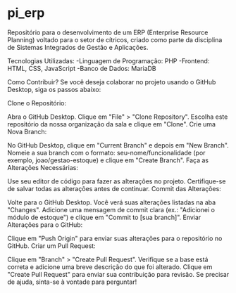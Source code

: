 # pi_erp
 Repositório para o desenvolvimento de um ERP (Enterprise Resource Planning) voltado para o setor de cítricos, criado como parte da disciplina de Sistemas Integrados de Gestão e Aplicações.

 
Tecnologias Utilizadas:
-Linguagem de Programação: PHP
-Frontend: HTML, CSS, JavaScript
-Banco de Dados: MariaDB


Como Contribuir?
Se você deseja colaborar no projeto usando o GitHub Desktop, siga os passos abaixo:

Clone o Repositório:

Abra o GitHub Desktop.
Clique em "File" > "Clone Repository".
Escolha este repositório da nossa organização da sala e clique em "Clone".
Crie uma Nova Branch:

No GitHub Desktop, clique em "Current Branch" e depois em "New Branch".
Nomeie a sua branch com o formato: seu-nome/funcionalidade (por exemplo, joao/gestao-estoque) e clique em "Create Branch".
Faça as Alterações Necessárias:

Use seu editor de código para fazer as alterações no projeto.
Certifique-se de salvar todas as alterações antes de continuar.
Commit das Alterações:

Volte para o GitHub Desktop.
Você verá suas alterações listadas na aba "Changes".
Adicione uma mensagem de commit clara (ex.: "Adicionei o módulo de estoque") e clique em "Commit to [sua branch]".
Enviar Alterações para o GitHub:

Clique em "Push Origin" para enviar suas alterações para o repositório no GitHub.
Criar um Pull Request:

Clique em "Branch" > "Create Pull Request".
Verifique se a base está correta e adicione uma breve descrição do que foi alterado.
Clique em "Create Pull Request" para enviar sua contribuição para revisão.
Se precisar de ajuda, sinta-se à vontade para perguntar!


